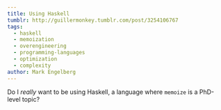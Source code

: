 ```yaml
---
title: Using Haskell
tumblr: http://guillermonkey.tumblr.com/post/3254106767
tags:
  - haskell
  - memoization
  - overengineering
  - programming-languages
  - optimization
  - complexity
author: Mark Engelberg
---
```


Do I *really* want to be using Haskell, a language where `memoize` is a PhD-level topic?
